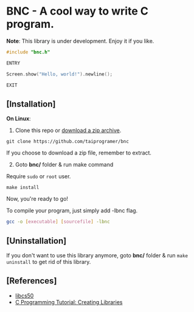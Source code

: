 # BNC - A cool way to write C program.

**Note**: This library is under development. Enjoy it if you like.

```c
#include "bnc.h"

ENTRY

Screen.show("Hello, world!").newline();

EXIT
```

## [Installation]

**On Linux**:

1. Clone this repo or [download a zip archive](https://github.com/taiprogramer/bnc/archive/master.zip).

```
git clone https://github.com/taiprogramer/bnc
```

If you choose to download a zip file, remember to extract.

2. Goto **bnc/** folder & run make command

Require `sudo` or `root` user.

```
make install
```

Now, you're ready to go!

To compile your program, just simply add -lbnc flag.

```bash
gcc -o [executable] [sourcefile] -lbnc
```

## [Uninstallation]

If you don't want to use this library anymore, goto **bnc/** folder & run `make uninstall` to get rid of this library.

## [References]
- [libcs50](https://github.com/cs50/libcs50)
- [C Programming Tutorial: Creating Libraries](https://randu.org/tutorials/c/libraries.php)

